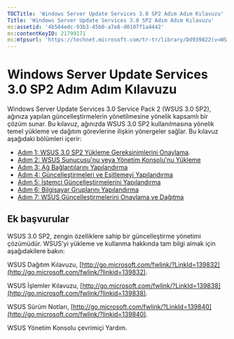 ```yaml
---
TOCTitle: 'Windows Server Update Services 3.0 SP2 Adım Adım Kılavuzu'
Title: 'Windows Server Update Services 3.0 SP2 Adım Adım Kılavuzu'
ms:assetid: '4b504edc-93b3-45b0-a7e8-d0107f1a4442'
ms:contentKeyID: 21799171
ms:mtpsurl: 'https://technet.microsoft.com/tr-tr/library/Dd939822(v=WS.10)'
---
```


Windows Server Update Services 3.0 SP2 Adım Adım Kılavuzu
=========================================================

Windows Server Update Services 3.0 Service Pack 2 (WSUS 3.0 SP2), ağınıza yapılan güncelleştirmelerin yönetilmesine yönelik kapsamlı bir çözüm sunar. Bu kılavuz, ağınızda WSUS 3.0 SP2 kullanılmasına yönelik temel yükleme ve dağıtım görevlerine ilişkin yönergeler sağlar. Bu kılavuz aşağıdaki bölümleri içerir:

-   [Adım 1: WSUS 3.0 SP2 Yükleme Gereksinimlerini Onaylama](https://technet.microsoft.com/ec01bd75-5def-4899-8cee-ddab827bbd83).
-   [Adım 2: WSUS Sunucusu'nu veya Yönetim Konsolu'nu Yükleme](https://technet.microsoft.com/6db6fcb0-c55d-43b9-9b07-4040c6267759)
-   [Adım 3: Ağ Bağlantılarını Yapılandırma](https://technet.microsoft.com/42a144c5-f08e-4a6e-b360-47ddea77bd24)
-   [Adım 4: Güncelleştirmeleri ve Eşitlemeyi Yapılandırma](https://technet.microsoft.com/deeaa7e1-9b50-45cb-9537-d75f70de3405)
-   [Adım 5: İstemci Güncelleştirmelerini Yapılandırma](https://technet.microsoft.com/5ae60ead-3e94-456c-a692-c0f193ea5d5a)
-   [Adım 6: Bilgisayar Gruplarını Yapılandırma](https://technet.microsoft.com/70518732-2179-4e41-9609-7f9999867f41)
-   [Adım 7: WSUS Güncelleştirmelerini Onaylama ve Dağıtma](https://technet.microsoft.com/c4e58e17-d5e3-4194-8f26-b459e0c03b86)

Ek başvurular
-------------

WSUS 3.0 SP2, zengin özelliklere sahip bir güncelleştirme yönetimi çözümüdür. WSUS'yi yükleme ve kullanma hakkında tam bilgi almak için aşağıdakilere bakın:

WSUS Dağıtım Kılavuzu, [http://go.microsoft.com/fwlink/?LinkId=139832](http://go.microsoft.com/fwlink/?linkid=139832).

WSUS İşlemler Kılavuzu, [http://go.microsoft.com/fwlink/?LinkId=139838](http://go.microsoft.com/fwlink/?linkid=139838).

WSUS Sürüm Notları, [http://go.microsoft.com/fwlink/?LinkId=139840](http://go.microsoft.com/fwlink/?linkid=139840).

WSUS Yönetim Konsolu çevrimiçi Yardım.
